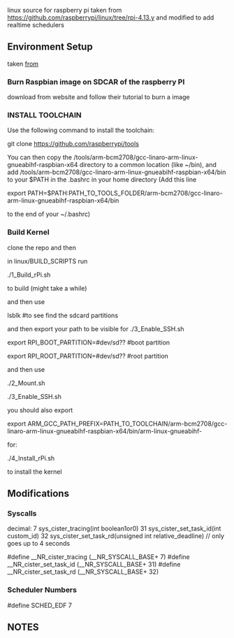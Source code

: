 linux source for raspberry pi taken from https://github.com/raspberrypi/linux/tree/rpi-4.13.y and modified to add realtime schedulers

## Environment Setup
taken [from](https://www.raspberrypi.org/documentation/linux/kernel/building.md)

### Burn Raspbian image on SDCAR of the raspberry PI

download from website and follow their tutorial to burn a image

### INSTALL TOOLCHAIN

Use the following command to install the toolchain:

git clone https://github.com/raspberrypi/tools

You can then copy the  /tools/arm-bcm2708/gcc-linaro-arm-linux-gnueabihf-raspbian-x64 directory to a common location (like ~/bin), and add  /tools/arm-bcm2708/gcc-linaro-arm-linux-gnueabihf-raspbian-x64/bin to your $PATH in the .bashrc in your home directory (Add this line 

export PATH=$PATH:PATH_TO_TOOLS_FOLDER/arm-bcm2708/gcc-linaro-arm-linux-gnueabihf-raspbian-x64/bin

to the end of your ~/.bashrc)

### Build Kernel

clone the repo and then

in linux/BUILD_SCRIPTS
run 

./1_Build_rPi.sh

to build (might take a while)

and then use 

lsblk #to see find the sdcard partitions

and then export your path to be visible for ./3_Enable_SSH.sh

export RPI_BOOT_PARTITION=#dev/sd?? #boot partition

export RPI_ROOT_PARTITION=#dev/sd?? #root partition


and then use 

./2_Mount.sh

./3_Enable_SSH.sh

you should also export

export ARM_GCC_PATH_PREFIX=PATH_TO_TOOLCHAIN/arm-bcm2708/gcc-linaro-arm-linux-gnueabihf-raspbian-x64/bin/arm-linux-gnueabihf-

for:

./4_Install_rPi.sh

to install the kernel

## Modifications

### Syscalls
decimal:
7	sys_cister_tracing(int boolean1or0)
31	sys_cister_set_task_id(int custom_id)
32	sys_cister_set_task_rd(unsigned int relative_deadline) // only goes up to 4 seconds

#define __NR_cister_tracing    (__NR_SYSCALL_BASE+ 7)
#define __NR_cister_set_task_id     (__NR_SYSCALL_BASE+ 31)
#define __NR_cister_set_task_rd     (__NR_SYSCALL_BASE+ 32)

### Scheduler Numbers

#define SCHED_EDF	7

## NOTES


